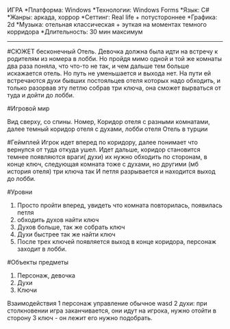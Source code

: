 ИГРА
*Платформа: Windows
*Технологии: Windows Forms
*Язык: C#
*Жанры: аркада, хоррор
*Сеттинг: Real life + потустороннее
*Графика: 2d
*Музыка: отельная классическая + эуткая на моментах темного корридора
*Длительность: 30 мин максимум

----------------
#СЮЖЕТ 
 бесконечный Отель.
Девочка должна была идти на встречу к родителям из номера в лобби. Но пройдя мимо одной и той же комнаты два раза поняла, что что-то не так, и чем дальше тем больше искажается отель. Но путь не уменьшается и выхода нет. На пути ей встречаются духи бывших постояльцев отеля которых надо обходить, и только разорвав эту петлю собрав три ключа, она сможет вырваться от туда и дойти до лобби.

#Игровой мир 

Вид сверху, со спины.
Номер, Коридор отеля с разными комнатами, далее темный коридор отеля с духами, лобби отеля 
Отель в турции 

#Геймплей 
Игрок идет вперед по коридору, далее понимает что вернулся от туда откуда ушел. Идет дальше, коридор становится темнее появляются враги( духи) их нужно обходить по сторонам, в конце ключ, следующая комната тоже с духами, но другими (мб история отеля) три ключа так
И петля разрывается и находится выход до лобби.

#Уровни
 1. Просто пройти вперед, увидеть что комната повторилась, появилась петля 
 2. обходить духов найти ключ 
 3. Духов больше, так же собрать ключ 
 4. Духи быстрее так же найти ключ 
 5. После трех ключей появляется выход в конце коридора, персонаж заходит в лобби.

#Объекты предметы
 1. Персонаж, девочка 
 2. Духи
 3. Ключи


Взаимодействия 
1 персонаж управление обычное wasd
2 духи: при столкновении игра заканчивается, они идут на игрока, нужно отойти в сторону
3 ключ - он лежит его нужно подобрать.
